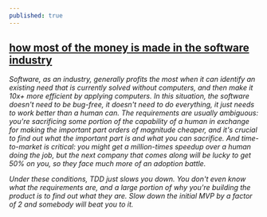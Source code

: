 ```yaml
---
published: true
---
```

## [how most of the money is made in the software industry](https://news.ycombinator.com/item?id=14661285)

_Software, as an industry, generally profits the most when it can identify an existing need that is currently solved without computers, and then make it 10x+ more efficient by applying computers. In this situation, the software doesn't need to be bug-free, it doesn't need to do everything, it just needs to work better than a human can. The requirements are usually ambiguous: you're sacrificing some portion of the capability of a human in exchange for making the important part orders of magnitude cheaper, and it's crucial to find out what the important part is and what you can sacrifice. And time-to-market is critical: you might get a million-times speedup over a human doing the job, but the next company that comes along will be lucky to get 50% on you, so they face much more of an adoption battle._

_Under these conditions, TDD just slows you down. You don't even know what the requirements are, and a large portion of why you're building the product is to find out what they are. Slow down the initial MVP by a factor of 2 and somebody will beat you to it._

